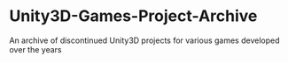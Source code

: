 # Unity3D-Games-Project-Archive
An archive of discontinued Unity3D projects for various games developed over the years
